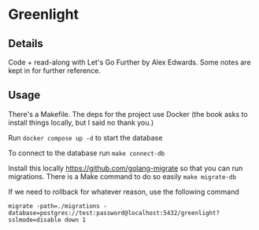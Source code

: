 # Greenlight

## Details
Code + read-along with Let's Go Further by Alex Edwards. Some notes are kept in for further reference.

## Usage
There's a Makefile. The deps for the project use Docker (the book asks to install things locally, but I said no thank you.)

Run `docker compose up -d` to start the database

To connect to the database run `make connect-db`

Install this locally https://github.com/golang-migrate so that you can run migrations. There is a Make command to do so easily `make migrate-db`

If we need to rollback for whatever reason, use the following command
```
migrate -path=./migrations -database=postgres://test:password@localhost:5432/greenlight?sslmode=disable down 1
```
